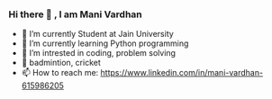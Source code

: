 ### Hi there 👋 ,   I am Mani Vardhan

- 🔭 I’m currently Student at Jain University
- 🌱 I’m currently learning Python programming
- 👯 I’m intrested in coding, problem solving 
- 🤔 badmintion, cricket
- 📫 How to reach me: https://www.linkedin.com/in/mani-vardhan-615986205 
